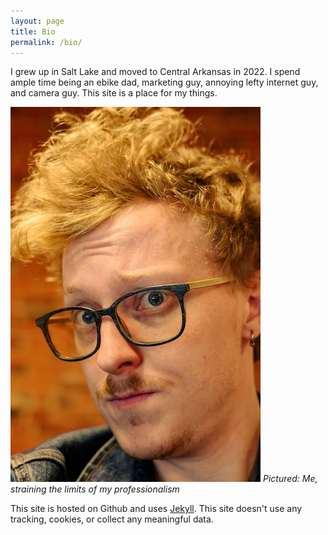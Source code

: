 ```yaml
---
layout: page
title: Bio
permalink: /bio/
---
```


I grew up in Salt Lake and moved to Central Arkansas in 2022. I spend ample time being an ebike dad, marketing guy, annoying lefty internet guy, and camera guy. This site is a place for my things.

![Pictured: Me.](/assets/images/not-a-headshot.jpg)
*Pictured: Me, straining the limits of my professionalism*

This site is hosted on Github and uses [Jekyll](https://github.com/jekyll). This site doesn't use any tracking, cookies, or collect any meaningful data.